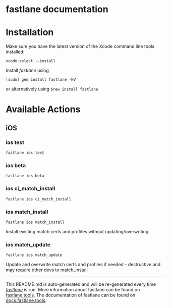 fastlane documentation
================
# Installation

Make sure you have the latest version of the Xcode command line tools installed:

```
xcode-select --install
```

Install _fastlane_ using
```
[sudo] gem install fastlane -NV
```
or alternatively using `brew install fastlane`

# Available Actions
## iOS
### ios test
```
fastlane ios test
```

### ios beta
```
fastlane ios beta
```

### ios ci_match_install
```
fastlane ios ci_match_install
```

### ios match_install
```
fastlane ios match_install
```
Install existing match certs and profiles without updating/overwriting
### ios match_update
```
fastlane ios match_update
```
Update and overwrite match certs and profiles if needed - destructive and may require other devs to match_install

----

This README.md is auto-generated and will be re-generated every time [_fastlane_](https://fastlane.tools) is run.
More information about fastlane can be found on [fastlane.tools](https://fastlane.tools).
The documentation of fastlane can be found on [docs.fastlane.tools](https://docs.fastlane.tools).
